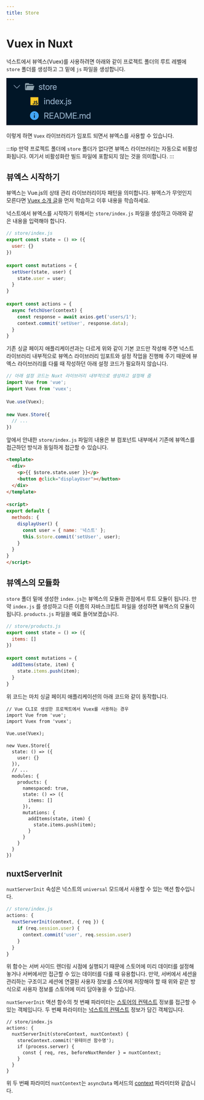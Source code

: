 ```yaml
---
title: Store
---
```


# Vuex in Nuxt

넉스트에서 뷰엑스(Vuex)를 사용하려면 아래와 같이 프로젝트 폴더의 루트 레벨에 `store` 폴더를 생성하고 그 밑에 `js` 파일을 생성합니다.

![store folder](./images/store-index.png)

이렇게 하면 `Vuex` 라이브러리가 임포트 되면서 뷰엑스를 사용할 수 있습니다.

:::tip
만약 프로젝트 폴더에 `store` 폴더가 없다면 뷰엑스 라이브러리는 자동으로 비활성화됩니다. 여기서 비활성화란 빌드 파일에 포함되지 않는 것을 의미합니다.
:::

## 뷰엑스 시작하기

뷰엑스는 Vue.js의 상태 관리 라이브러리이자 패턴을 의미합니다. 뷰엑스가 무엇인지 모른다면 [Vuex 소개 글](../vuex/concept.html)을 먼저 학습하고 이후 내용을 학습하세요. 

넉스트에서 뷰엑스를 시작하기 위해서는 `store/index.js` 파일을 생성하고 아래와 같은 내용을 입력해야 합니다.

```js
// store/index.js
export const state = () => ({
  user: {}
})

export const mutations = {
  setUser(state, user) {
    state.user = user;
  }
}

export const actions = {
  async fetchUser(context) {
    const response = await axios.get('users/1');
    context.commit('setUser', response.data);
  }
}
```

기존 싱글 페이지 애플리케이션과는 다르게 위와 같이 기본 코드만 작성해 주면 넉스트 라이브러리 내부적으로 뷰엑스 라이브러리 임포트와 설정 작업을 진행해 주기 때문에 뷰엑스 라이브러리를 다룰 때 작성하던 아래 설정 코드가 필요하지 않습니다.

```js
// 아래 설정 코드는 Nuxt 라이브러리 내부적으로 생성하고 설정해 줌
import Vue from 'vue';
import Vuex from 'vuex';

Vue.use(Vuex);

new Vuex.Store({
  // ...
})
```

앞에서 안내한 `store/index.js` 파일의 내용은 뷰 컴포넌트 내부에서 기존에 뷰엑스를 접근하던 방식과 동일하게 접근할 수 있습니다.

```html
<template>
  <div>
    <p>{{ $store.state.user }}</p>
    <button @click="displayUser"></button>
  </div>
</template>

<script>
export default {
  methods: {
    displayUser() {
      const user = { name: '넉스트' };
      this.$store.commit('setUser', user);
    }
  }
}
</script>
```

## 뷰엑스의 모듈화

`store` 폴더 밑에 생성한 `index.js`는 뷰엑스의 모듈화 관점에서 루트 모듈이 됩니다. 만약 `index.js` 를 생성하고 다른 이름의 자바스크립트 파일을 생성하면 뷰엑스의 모듈이 됩니다. `products.js` 파일을 예로 들어보겠습니다.

```js
// store/products.js
export const state = () => ({
  items: []
})

export const mutations = {
  addItems(state, item) {
    state.items.push(item);
  }
}
```

위 코드는 마치 싱글 페이지 애플리케이션의 아래 코드와 같이 동작합니다.

```js{12-24}
// Vue CLI로 생성한 프로젝트에서 Vuex를 사용하는 경우
import Vue from 'vue';
import Vuex from 'vuex';

Vue.use(Vuex);

new Vuex.Store({
  state: () => ({
    user: {}
  }),
  // ...
  modules: {
    products: {
      namespaced: true,
      state: () => ({
        items: []
      }),
      mutations: {
        addItems(state, item) {
          state.items.push(item);
        }
      }
    }
  }  
})
```

## nuxtServerInit

`nuxtServerInit` 속성은 넉스트의 `universal` 모드에서 사용할 수 있는 액션 함수입니다.

```js
// store/index.js
actions: {
  nuxtServerInit(context, { req }) {
    if (req.session.user) {
      context.commit('user', req.session.user)
    }
  }
}
```

위 함수는 서버 사이드 렌더링 시점에 실행되기 때문에 스토어에 미리 데이터를 설정해 놓거나 서버에서만 접근할 수 있는 데이터를 다룰 때 유용합니다. 만약, 서버에서 세션을 관리하는 구조이고 세션에 연결된 사용자 정보를 스토어에 저장해야 할 때 위와 같은 방식으로 사용자 정보를 스토어에 미리 담아놓을 수 있습니다.

`nuxtServerInit` 액션 함수의 첫 번째 파라미터는 [스토어의 컨텍스트](https://vuex.vuejs.org/guide/actions.html#actions) 정보를 접근할 수 있는 객체입니다. 두 번째 파라미터는 [넉스트의 컨텍스트](https://ko.nuxtjs.org/docs/2.x/concepts/context-helpers/) 정보가 담긴 객체입니다.

```js{3,4,6}
// store/index.js
actions: {
  nuxtServerInit(storeContext, nuxtContext) {
    storeContext.commit('뮤테이션 함수명');
    if (process.server) {
      const { req, res, beforeNuxtRender } = nuxtContext;
    }
  }
}
```

위 두 번째 파라미터 `nuxtContext`는 `asyncData` 메서드의 [context](https://ko.nuxtjs.org/docs/2.x/features/data-fetching/#async-data) 파라미터와 같습니다.